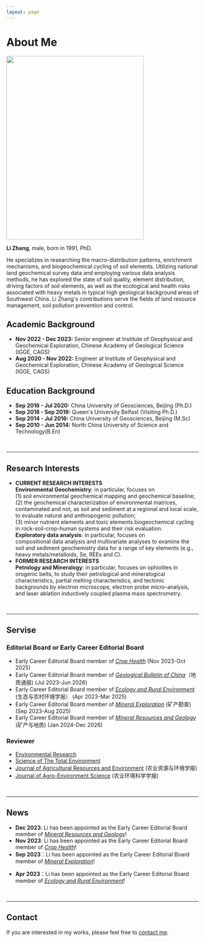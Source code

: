 ```yaml
---
layout: page
---
```


# About Me

<img src="https://zhanglitga.github.io/zhangli.JPG" class="floatpic" width="360" height="480">

**Li Zhang**, male, born in 1991, PhD. 
<!--degree and currently serves as a senior engineer at the [Institute of Geophysical and Geochemical Exploration of the Chinese Academy of Geological Sciences(IGGE, CAGS)](http://www.igge.cgs.gov.cn/). He is now  commencing postdoctoral research at the [Karlsruhe Institute of Technology](https://www.kit.edu/index.php) supported by China Scholarship Council.-->
He specializes in researching the macro-distribution patterns, enrichment mechanisms, and biogeochemical cycling of soil elements. Utilizing national land geochemical survey data and employing various data analysis methods, he has explored the state of soil quality, element distribution, driving factors of soil elements, as well as the ecological and health risks associated with heavy metals in typical high geological background areas of Southwest China. Li Zhang's contributions serve the fields of land resource management, soil pollution prevention and control.

## Academic Background

<!-- **<font color='red'>[Highlight]</font> ** I will be commencing my Postdoctoral research at the Karlsruhe Institute of Technology soon. -->

<!--- **Jan 2024 - Present:** Postdoc research fellow at Institute of Geography and Geoecology, Karlsruhe Institute of Technology （IFGG, KIT）-->
- **Nov 2022 - Dec 2023:** Senior engineer at Institute of Geophysical and Geochemical Exploration, Chinese Academy of Geological Science (IGGE, CAGS)
- **Aug 2020 - Nov 2022:** Engineer at Institute of Geophysical and Geochemical Exploration, Chinese Academy of Geological Science (IGGE, CAGS)



## Education Background
- **Sep 2016 - Jul 2020:** China University of Geosciences, Beijing (Ph.D.)
- **Sep 2018 - Sep 2019:** Queen's University Belfast (Visiting Ph.D.)
- **Sep 2014 - Jul 2016:** China University of Geosciences, Beijing (M.Sc)
- **Sep 2010 - Jun 2014:** North China University of Science and Technology(B.En)

<br>


---

## Research Interests

- **CURRENT RESEARCH INTERESTS** \
**Environmental Geochemistry**: in particular, focuses on \
(1) soil environmental geochemical mapping and geochemical baseline; \
(2) the geochemical characterization of environmental matrices, contaminated and not, as soil and sediment at a regional and local scale, to evaluate natural and anthropogenic pollution; \
(3) minor nutrient elements and toxic elements biogeochemical cycling in rock-soil-crop-human systems and their risk evaluation. \
**Exploratory data analysis**: in particular, focuses on\
compositional data analysis and multivariate analyses to examine the soil and sediment geochemistry data for a range of key elements (e.g., heavy metals/metalloids, Se, REEs and C). 
- **FORMER RESEARCH INTERESTS** \
**Petrology and Mineralogy**: in particular, focuses on ophiolites in orogenic belts, to study their petrological and mineralogical characteristics, partial melting characteristics, and tectonic backgrounds by electron microscope, electron probe micro-analysis, and laser ablation inductively coupled plasma mass spectrometry.


<br>

---
## Servise
### Editorial Board or Early Career Editorial Board 
- Early Career Editorial Board member of [*Crop Health*](https://link.springer.com/journal/44297?utm_medium=affiliate&utm_source=baidu&utm_content=banner&utm_term=null&utm_campaign=CONR_JRNLS_DEC1_AP_CNPL_00340_HPAUT) (Nov 2023-Oct 2025)
- Early Career Editorial Board member of [*Geological Bulletin of China*](http://dzhtb.cgs.cn/gbc/ch/index.aspx)（地质通报) (Jul 2023-Jun 2026)
- Early Career Editorial Board member of [*Ecology and Rural Environment*](http://www.ere.ac.cn/CN/1673-4831/home.shtml) (生态与农村环境学报） (Apr 2023-Mar 2025)
- Early Career Editorial Board member of [*Mineral Exploration*](http://www.kckc.org.cn/ch/index.aspx) (矿产勘查) (Sep 2023-Aug 2025)
- Early Career Editorial Board member of [*Mineral Resources and Geology*](https://kcyd.cbpt.cnki.net/WKD3/WebPublication/index.aspx?mid=kcyd) (矿产与地质) (Jan 2024-Dec 2026)

### Reviewer
- [Environmental Research](https://www.sciencedirect.com/journal/environmental-research)
- [Science of The Total Environment](https://www.sciencedirect.com/journal/science-of-the-total-environment)
- [Journal of Agricultural Resources and Environment](http://www.aed.org.cn/nyzyyhjxb/ch/index.aspx) (农业资源与环境学报)
- [Journal of Agro-Environment Science](http://www.aes.org.cn/nyhjkxxb/ch/index.aspx) (农业环境科学学报) 




<br>

---

## News

- **Dec 2023**: Li has been appointed as the Early Career Editorial Board member of  [*Mineral Resources and Geology*](https://kcyd.cbpt.cnki.net/WKD3/WebPublication/index.aspx?mid=kcyd)!
- **Nov 2023**: Li has been appointed as the Early Career Editorial Board member of [*Crop Health*](https://link.springer.com/journal/44297?utm_medium=affiliate&utm_source=baidu&utm_content=banner&utm_term=null&utm_campaign=CONR_JRNLS_DEC1_AP_CNPL_00340_HPAUT)!
- **Sep 2023**：Li has been appointed as the Early Career Editorial Board member of [*Mineral Exploration*](http://www.kckc.org.cn/ch/index.aspx)!
<!--- **Jun 2023**：Happy to be awarded the CSC Scholarship.
- **Jul 2023**：Li has been appointed as the Early Career Editorial Board member of [*Geological Bulletin of China*](http://dzhtb.cgs.cn/gbc/ch/index.aspx)! -->
- **Apr 2023**：Li has been appointed as the Early Career Editorial Board member of [*Ecology and Rural Environment*](http://www.ere.ac.cn/CN/1673-4831/home.shtml)!

<br>

---

## Contact 
If you are interested in my works, please feel free to [contact me](/contact/index.html).
